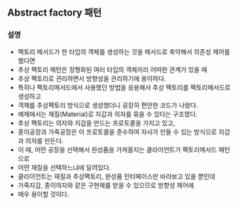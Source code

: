 ## Abstract factory 패턴

### 설명

- 팩토리 메서드가 한 타입의 객체를 생성하는 것을 메서드로 축약해서 의존성 제어를 했다면
- 추상 팩토리 패턴은 정형화된 여러 타입의 객체끼리 어떠한 관계가 있을 때
- 추상 팩토리로 관리하면서 방향성을 관리하기에 용이하다.
- 특히나 팩토리메서드에서 사용했던 방법을 응용해서 추상 팩토리를 팩토리메서드로 생성하고
- 객체를 추상팩토리 방식으로 생성했더니 굉장히 편안한 코드가 나왔다.
- 예제에서는 재질(Material)로 지갑과 의자를 묶을 수 있다는 구조였다.
- 추상 팩토리는 의자와 지갑을 만드는 프로토콜을 가지고 있고,
- 종이공장과 가죽공장은 이 프로토콜을 준수하여 자사가 만들 수 있는 방식으로 지갑과 의자를 만든다.
- 이 때, 어떤 공장을 선택해서 완성품을 가져올지는 클라이언트가 팩토리메서드 패턴으로
- 어떤 재질을 선택하느냐에 달려있다.
- 클라이언트는 재질과 추상팩토리, 완성품 인터페이스만 바라보고 있을 뿐인데
- 가죽지갑, 종이의자와 같은 구현체를 받을 수 있으므로 방향성 제어에
- 매우 용이할 것이다.
